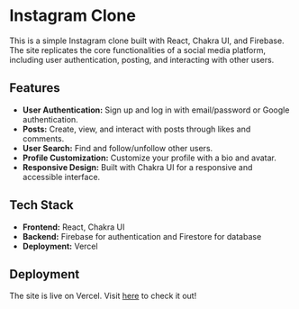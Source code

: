 # Instagram Clone

This is a simple Instagram clone built with React, Chakra UI, and Firebase. The site replicates the core functionalities of a social media platform, including user authentication, posting, and interacting with other users.

## Features

- **User Authentication:** Sign up and log in with email/password or Google authentication.
- **Posts:** Create, view, and interact with posts through likes and comments.
- **User Search:** Find and follow/unfollow other users.
- **Profile Customization:** Customize your profile with a bio and avatar.
- **Responsive Design:** Built with Chakra UI for a responsive and accessible interface.

## Tech Stack

- **Frontend:** React, Chakra UI
- **Backend:** Firebase for authentication and Firestore for database
- **Deployment:** Vercel

## Deployment

The site is live on Vercel. Visit [here](https://testing-social-app.vercel.app/) to check it out!
